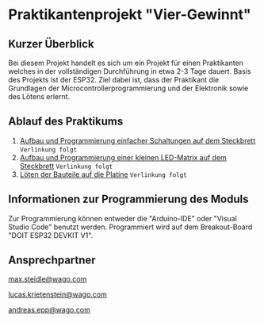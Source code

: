 # Praktikantenprojekt "Vier-Gewinnt"

## Kurzer Überblick

Bei diesem Projekt handelt es sich um ein Projekt für einen Praktikanten welches in der vollständigen Durchführung in etwa 2-3 Tage dauert. Basis des Projekts ist der ESP32. Ziel dabei ist, dass der Praktikant die Grundlagen der Microcontrollerprogrammierung und der Elektronik sowie des Lötens erlernt.

## Ablauf des Praktikums

1. [Aufbau und Programmierung einfacher Schaltungen auf dem Steckbrett]() `Verlinkung folgt`
2. [Aufbau und Programmierung einer kleinen LED-Matrix auf dem Steckbrett]() `Verlinkung folgt`
3. [Löten der Bauteile auf die Platine]() `Verlinkung folgt`

## Informationen zur Programmierung des Moduls

Zur Programmierung können entweder die "Arduino-IDE" oder "Visual Studio Code" benutzt werden. Programmiert wird auf dem Breakout-Board "DOIT ESP32 DEVKIT V1".

## Ansprechpartner

<max.steidle@wago.com>

<lucas.krietenstein@wago.com>

<andreas.epp@wago.com>
